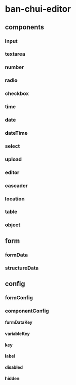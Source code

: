 # ban-chui-editor

## components

### input
### textarea
### number
### radio
### checkbox
### time
### date
### dateTime
### select
### upload
### editor
### cascader
### location
### table
### object

## form

### formData
### structureData

## config

### formConfig
### componentConfig

#### formDataKey
#### variableKey
#### key
#### label
#### disabled
#### hidden
